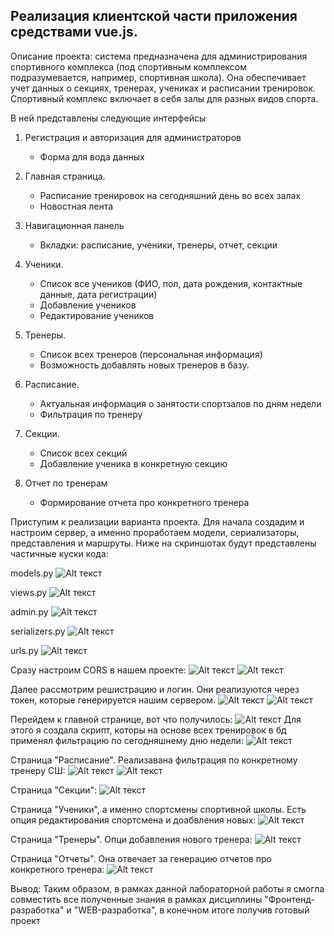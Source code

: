 ## Реализация клиентской части приложения средствами vue.js.

Описание проекта: система предназначена для администрирования спортивного комплекса (под спортивным комплексом подразумевается, например, спортивная школа). Она обеспечивает учет данных о секциях, тренерах, учениках и расписании тренировок. Спортивный комплекс включает в себя залы для разных видов спорта.

В ней представлены следующие интерфейсы
1. Регистрация и авторизация для администраторов
   - Форма для вода данных

2. Главная страница. 
   - Расписание тренировок на сегодняшний день во всех залах
   - Новостная лента

3. Навигационная панель
   - Вкладки: расписание, ученики, тренеры, отчет, секции

4. Ученики. 
   - Список все учеников (ФИО, пол, дата рождения, контактные данные, дата регистрации)
   - Добавление учеников
   - Редактирование учеников

5. Тренеры. 
   - Список всех тренеров (персональная информация) 
   - Возможность добавлять новых тренеров в базу.

6. Расписание. 
   - Актуальная информация о занятости спортзалов по дням недели
   - Фильтрация по тренеру

7. Секции.
   - Список всех секций
   - Добавление ученика в конкретную секцию

8. Отчет по тренерам
   - Формирование отчета про конкретного тренера


Приступим к реализации варианта проекта. Для начала создадим и настроим сервер, а именно проработаем модели, сериализаторы, представления и маршруты. Ниже на скриншотах будут представлены частичные куски кода:

models.py
![Alt текст](images/1.png)

views.py
![Alt текст](images/2.png)

admin.py
![Alt текст](images/3.png)

serializers.py
![Alt текст](images/4.png)

urls.py
![Alt текст](images/5.png)

Сразу настроим CORS в нашем проекте:
![Alt текст](images/6.png)
![Alt текст](images/7.png)

Далее рассмотрим решистрацию и логин. Они реализуются через токен, которые генерируется нашим сервером.
![Alt текст](images/8.png)
![Alt текст](images/9.png)

Перейдем к главной странице, вот что получилось:
![Alt текст](images/10.png)
Для этого я создала скрипт, которы на основе всех тренировок в бд применял фильтрацию по сегодняшнему дню недели:
![Alt текст](images/11.png)

Страница "Расписание". Реализавана фильтрация по конкретному тренеру СШ:
![Alt текст](images/17.png)
![Alt текст](images/16.png)

Страница "Секции":
![Alt текст](images/12.png)

Страница "Ученики", а именно спортсмены спортивной школы. Есть опция редактирования спортсмена и доабвления новых:
![Alt текст](images/13.png)

Страница "Тренеры". Опци добавления нового тренера:
![Alt текст](images/14.png)

Страница "Отчеты". Она отвечает за генерацию отчетов про конкретного тренера:
![Alt текст](images/15.png)


Вывод: Таким образом, в рамках данной лабораторной работы я смогла совместить все полученные знания в рамках дисциплины "Фронтенд-разработка" и "WEB-разработка", в конечном итоге получив готовый проект